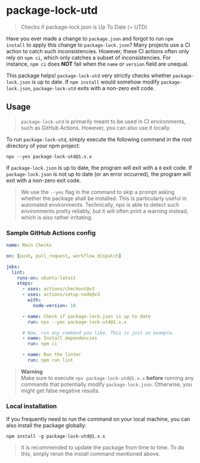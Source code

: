 # package-lock-utd

> Checks if package-lock.json is Up To Date (= UTD)

Have you ever made a change to `package.json` and forgot to run `npm install` to apply this change to `package-lock.json`? Many projects use a CI action to catch such inconsistencies. However, these CI actions often only rely on `npm ci`, which only catches a subset of inconsistencies. For instance, `npm ci` does **NOT** fail when the `name` or `version` field are unequal.

This package helps! `package-lock-utd` very strictly checks whether `package-lock.json` is up to date. If `npm install` would somehow modify `package-lock.json`, `package-lock-utd` exits with a non-zero exit code.

## Usage

> `package-lock-utd` is primarily meant to be used in CI environments, such as GitHub Actions. However, you can also use it locally.

To run `package-lock-utd`, simply execute the following command in the root directory of your npm project:

```
npx --yes package-lock-utd@1.x.x
```

If `package-lock.json` is up to date, the program will exit with a `0` exit code. If `package-lock.json` is not up to date (or an error occurred), the program will exit with a non-zero exit code.

> We use the `--yes` flag in the command to skip a prompt asking whether the package shall be installed. This is particularly useful in automated environments. Technically, npx is able to detect such environments pretty reliably, but it will often print a warning instead, which is also rather irritating.

### Sample GitHub Actions config

```yml
name: Main Checks

on: [push, pull_request, workflow_dispatch]

jobs:
  lint:
    runs-on: ubuntu-latest
    steps:
      - uses: actions/checkout@v3
      - uses: actions/setup-node@v3
        with:
          node-version: 18

      - name: Check if package-lock.json is up to date
        run: npx --yes package-lock-utd@1.x.x

      # Now, run any command you like. This is just an example.
      - name: Install dependencies
        run: npm ci

      - name: Run the linter
        run: npm run lint
```

> **Warning**  
> Make sure to execute `npx package-lock-utd@1.x.x` **before** running any commands that potentially modify `package-lock.json`. Otherwise, you might get false negative results.

### Local installation

If you frequently need to run the command on your local machine, you can also install the package globally:

```
npm install -g package-lock-utd@1.x.x
```

> It is recommended to update the package from time to time. To do this, simply rerun the install command mentioned above.
